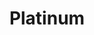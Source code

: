 ---
title: Platinum
price: R95 000
limit: 2
logo: diamond.png
large-logo: diamond-large.png
logo_size: 135

# Expo info
expo: yes
expo_space: 3x3m
watercooler: yes
banners: 4
stand: 555_ Dev Conference 2020_CPT_Platinum 3 x 3m.pdf
furniture: Standard with cocktail table and two chairs. Additional furniture options are available at a extra cost
stand_style: Corner tension fabric

#benefits
delegateDB: yes
speakerSlot: yes
passes: 4
discount_disabled: false

brand_benefits:
    - Logo on podium in keynote room
    - Logo on hanging banners in keynote room
    - Logo on laptop sticker which will be placed in delegate bags

exclusive:
    - Exclusive logo branding on water bottles

sold_out: no
order: 20
---